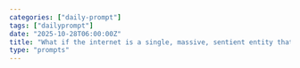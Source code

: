 ```yaml
---
categories: ["daily-prompt"]
tags: ["dailyprompt"]
date: "2025-10-28T06:00:00Z"
title: "What if the internet is a single, massive, sentient entity that occasionally glitches to remind us of its presence?"
type: "prompts"
---
```

